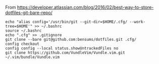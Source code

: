 From https://developer.atlassian.com/blog/2016/02/best-way-to-store-dotfiles-git-bare-repo/

```
echo "alias config='/usr/bin/git --git-dir=$HOME/.cfg/ --work-tree=$HOME'" >> ~/.bashrc
source ~/.bashrc
echo ".cfg" >> .gitignore
git clone --bare git@github.com:bensums/dotfiles.git .cfg/
config checkout
config config --local status.showUntrackedFiles no
git clone https://github.com/VundleVim/Vundle.vim.git ~/.vim/bundle/Vundle.vim
```
